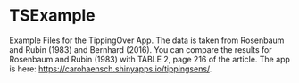 # TSExample

Example Files for the TippingOver App. The data is taken from Rosenbaum and Rubin (1983) and Bernhard (2016). You can compare the results for Rosenbaum and Rubin (1983) with TABLE 2, page 216 of the article.  The app is  here: https://carohaensch.shinyapps.io/tippingsens/.
